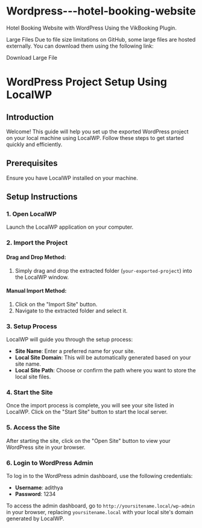 # Wordpress---hotel-booking-website
 Hotel Booking Website with WordPress Using the VikBooking Plugin. 

Large Files
Due to file size limitations on GitHub, some large files are hosted externally. You can download them using the following link:

Download Large File


# WordPress Project Setup Using LocalWP

## Introduction
Welcome! This guide will help you set up the exported WordPress project on your local machine using LocalWP. Follow these steps to get started quickly and efficiently.

## Prerequisites
Ensure you have LocalWP installed on your machine.

## Setup Instructions

### 1. Open LocalWP
Launch the LocalWP application on your computer.

### 2. Import the Project

#### Drag and Drop Method:
1. Simply drag and drop the extracted folder (`your-exported-project`) into the LocalWP window.

#### Manual Import Method:
1. Click on the "Import Site" button.
2. Navigate to the extracted folder and select it.

### 3. Setup Process
LocalWP will guide you through the setup process:
- **Site Name**: Enter a preferred name for your site.
- **Local Site Domain**: This will be automatically generated based on your site name.
- **Local Site Path**: Choose or confirm the path where you want to store the local site files.

### 4. Start the Site
Once the import process is complete, you will see your site listed in LocalWP. Click on the "Start Site" button to start the local server.

### 5. Access the Site
After starting the site, click on the "Open Site" button to view your WordPress site in your browser.

### 6. Login to WordPress Admin
To log in to the WordPress admin dashboard, use the following credentials:
- **Username**: adithya
- **Password**: 1234

To access the admin dashboard, go to `http://yoursitename.local/wp-admin` in your browser, replacing `yoursitename.local` with your local site's domain generated by LocalWP.

